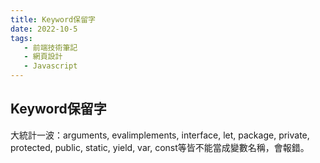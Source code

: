 ```yaml
---
title: Keyword保留字
date: 2022-10-5
tags: 
   - 前端技術筆記
   - 網頁設計
   - Javascript
---
```


## Keyword保留字

大統計一波：arguments, evalimplements, interface, let, package, private, protected, public, static, yield, var, const等皆不能當成變數名稱，會報錯。

